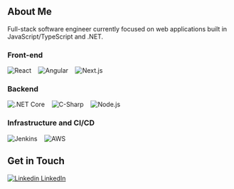 ## About Me
Full-stack software engineer currently focused on web applications built in JavaScript/TypeScript and .NET.

### Front-end
![React](https://img.shields.io/static/v1?message=React&logo=react&labelColor=282c34&color=61dafb&logoColor=61dafb&label=%20)
&nbsp;&nbsp;
![Angular](https://img.shields.io/static/v1?message=Angular&logo=angular&labelColor=e23237&color=303030&label=%20)
&nbsp;&nbsp;
![Next.js](https://img.shields.io/static/v1?message=Next.js&logo=next.js&labelColor=000000&color=ffffff&label=%20)

### Backend
![.NET Core](https://img.shields.io/static/v1?message=.NET%20Core&logo=.net&labelColor=512bd4&color=f0f0f0&label=%20)
&nbsp;&nbsp;
![C-Sharp](https://img.shields.io/static/v1?message=C%23%209%2B&logo=csharp&labelColor=239120&color=f0f0f0&label=%20)
&nbsp;&nbsp;
![Node.js](https://img.shields.io/static/v1?message=Node.js&logo=node.js&labelColor=282c34&color=339933&label=%20)

### Infrastructure and CI/CD
![Jenkins](https://img.shields.io/static/v1?message=Jenkins&logo=Jenkins&labelColor=ffffff&color=d24939&label=%20)
&nbsp;&nbsp;
![AWS](https://img.shields.io/static/v1?message=AWS&logo=amazonaws&labelColor=262262&color=232F3E&label=%20)

## Get in Touch
[![Linkedin](https://i.stack.imgur.com/gVE0j.png) LinkedIn](https://www.linkedin.com/in/evan-cohen/)
